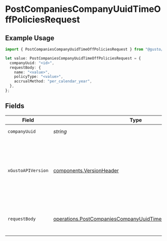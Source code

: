 # PostCompaniesCompanyUuidTimeOffPoliciesRequest

## Example Usage

```typescript
import { PostCompaniesCompanyUuidTimeOffPoliciesRequest } from "@gusto/embedded-api/models/operations/postcompaniescompanyuuidtimeoffpolicies.js";

let value: PostCompaniesCompanyUuidTimeOffPoliciesRequest = {
  companyUuid: "<id>",
  requestBody: {
    name: "<value>",
    policyType: "<value>",
    accrualMethod: "per_calendar_year",
  },
};
```

## Fields

| Field                                                                                                                                                                                                                        | Type                                                                                                                                                                                                                         | Required                                                                                                                                                                                                                     | Description                                                                                                                                                                                                                  |
| ---------------------------------------------------------------------------------------------------------------------------------------------------------------------------------------------------------------------------- | ---------------------------------------------------------------------------------------------------------------------------------------------------------------------------------------------------------------------------- | ---------------------------------------------------------------------------------------------------------------------------------------------------------------------------------------------------------------------------- | ---------------------------------------------------------------------------------------------------------------------------------------------------------------------------------------------------------------------------- |
| `companyUuid`                                                                                                                                                                                                                | *string*                                                                                                                                                                                                                     | :heavy_check_mark:                                                                                                                                                                                                           | The UUID of the company                                                                                                                                                                                                      |
| `xGustoAPIVersion`                                                                                                                                                                                                           | [components.VersionHeader](../../models/components/versionheader.md)                                                                                                                                                         | :heavy_minus_sign:                                                                                                                                                                                                           | Determines the date-based API version associated with your API call. If none is provided, your application's [minimum API version](https://docs.gusto.com/embedded-payroll/docs/api-versioning#minimum-api-version) is used. |
| `requestBody`                                                                                                                                                                                                                | [operations.PostCompaniesCompanyUuidTimeOffPoliciesRequestBody](../../models/operations/postcompaniescompanyuuidtimeoffpoliciesrequestbody.md)                                                                               | :heavy_check_mark:                                                                                                                                                                                                           | Requires a policy name, a policy_type, and an accrual_method                                                                                                                                                                 |
